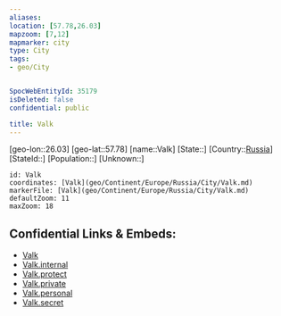 ```yaml
---
aliases: 
location: [57.78,26.03]
mapzoom: [7,12] 
mapmarker: city 
type: City
tags:
- geo/City


SpocWebEntityId: 35179
isDeleted: false
confidential: public

title: Valk
---
```

[geo-lon::26.03]
[geo-lat::57.78]
[name::Valk]
[State::]
[Country::[Russia](geo/Continent/Europe/Russia.md)]
[StateId::]
[Population::]
[Unknown::]


```leaflet
id: Valk
coordinates: [Valk](geo/Continent/Europe/Russia/City/Valk.md)
markerFile: [Valk](geo/Continent/Europe/Russia/City/Valk.md)
defaultZoom: 11 
maxZoom: 18
```


## Confidential Links & Embeds: 
- [Valk](../../../../../../_public/geo/Continent/Europe/Russia/City/Valk.md) 
- [Valk.internal](../../../../../../_internal/geo/Continent/Europe/Russia/City/Valk.internal.md) 
- [Valk.protect](../../../../../../_protect/geo/Continent/Europe/Russia/City/Valk.protect.md) 
- [Valk.private](../../../../../../_private/geo/Continent/Europe/Russia/City/Valk.private.md) 
- [Valk.personal](../../../../../../_personal/geo/Continent/Europe/Russia/City/Valk.personal.md) 
- [Valk.secret](../../../../../../_secret/geo/Continent/Europe/Russia/City/Valk.secret.md) 
